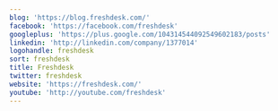 ```yaml
---
blog: 'https://blog.freshdesk.com/'
facebook: 'https://facebook.com/freshdesk'
googleplus: 'https://plus.google.com/104314544092549602183/posts'
linkedin: 'http://linkedin.com/company/1377014'
logohandle: freshdesk
sort: freshdesk
title: Freshdesk
twitter: freshdesk
website: 'https://freshdesk.com/'
youtube: 'http://youtube.com/freshdesk'
---
```


